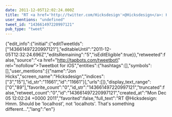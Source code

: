 ```yaml
---
date: 2011-12-05T12:02:24.000Z
title: "RT <a href='http://twitter.com/Hicksdesign'>@Hicksdesign</a>: Hmm. Should be 'localhost', not 'localhots'. That's something different…″"
user_mentions: "undefined"
tweet_id: "143661497220997121"
pub_type: "tweet"
---
```

{"edit_info":{"initial":{"editTweetIds":["143661497220997121"],"editableUntil":"2011-12-05T12:32:24.696Z","editsRemaining":"5","isEditEligible":true}},"retweeted":false,"source":"<a href=\"http://tapbots.com/tweetbot\" rel=\"nofollow\">Tweetbot for iOS</a>","entities":{"hashtags":[],"symbols":[],"user_mentions":[{"name":"Jon Hicks","screen_name":"Hicksdesign","indices":["3","15"],"id_str":"11661","id":"11661"}],"urls":[]},"display_text_range":["0","89"],"favorite_count":"0","id_str":"143661497220997121","truncated":false,"retweet_count":"0","id":"143661497220997121","created_at":"Mon Dec 05 12:02:24 +0000 2011","favorited":false,"full_text":"RT @Hicksdesign: Hmm. Should be 'localhost', not 'localhots'. That's something different…","lang":"en"}
